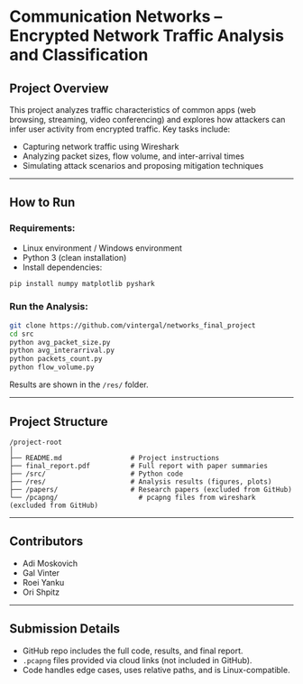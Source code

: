 # Communication Networks – Encrypted Network Traffic Analysis and Classification

## Project Overview
This project analyzes traffic characteristics of common apps (web browsing, streaming, video conferencing) and explores how attackers can infer user activity from encrypted traffic. Key tasks include:
- Capturing network traffic using Wireshark
- Analyzing packet sizes, flow volume, and inter-arrival times
- Simulating attack scenarios and proposing mitigation techniques

---

## How to Run
### Requirements:
- Linux environment / Windows environment
- Python 3 (clean installation)
- Install dependencies:
```bash
pip install numpy matplotlib pyshark
```

### Run the Analysis:
```bash
git clone https://github.com/vintergal/networks_final_project
cd src
python avg_packet_size.py
python avg_interarrival.py
python packets_count.py
python flow_volume.py

```
Results are shown in the `/res/` folder.

---

## Project Structure
```
/project-root
│
├── README.md                 # Project instructions
├── final_report.pdf          # Full report with paper summaries
├── /src/                     # Python code
├── /res/                     # Analysis results (figures, plots)
├── /papers/                  # Research papers (excluded from GitHub)
└── /pcapng/                    # pcapng files from wireshark (excluded from GitHub)

```

---


## Contributors
- Adi Moskovich
- Gal Vinter
- Roei Yanku
- Ori Shpitz
---

## Submission Details
- GitHub repo includes the full code, results, and final report.
- `.pcapng` files provided via cloud links (not included in GitHub).
- Code handles edge cases, uses relative paths, and is Linux-compatible.

